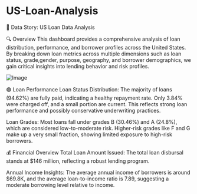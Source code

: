 # US-Loan-Analysis
📘 Data Story: US Loan Data Analysis

🔍 Overview
This dashboard provides a comprehensive analysis of loan distribution, performance, and borrower profiles across the United States. By breaking down loan metrics across multiple dimensions such as loan status, grade,gender, purpose, geography, and borrower demographics, we gain critical insights into lending behavior and risk profiles.

![Image](https://github.com/user-attachments/assets/29e6ccac-b21f-47ae-b898-5cd45ee4d9e1)

🟢 Loan Performance
Loan Status Distribution:
The majority of loans (94.62%) are fully paid, indicating a healthy repayment rate. Only 3.84% were charged off, and a small portion are current. This reflects strong loan performance and possibly conservative underwriting practices.

Loan Grades:
Most loans fall under grades B (30.46%) and A (24.8%), which are considered low-to-moderate risk. Higher-risk grades like F and G make up a very small fraction, showing limited exposure to high-risk borrowers.

💰 Financial Overview
Total Loan Amount Issued:
The total loan disbursal stands at $146 million, reflecting a robust lending program.

Annual Income Insights:
The average annual income of borrowers is around $69.8K, and the average loan-to-income ratio is 7.89, suggesting a moderate borrowing level relative to income.
